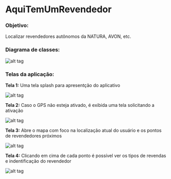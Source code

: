 # AquiTemUmRevendedor

### Objetivo:
Localizar revendedores autônomos da NATURA, AVON, etc.

### Diagrama de classes:

![alt tag](http://trgomes.esy.es/Imagens/app/DC-AquiTemUmRevendedor.png)

### Telas da aplicação:

**Tela 1:** Uma tela splash para apresentção do aplicativo

![alt tag](http://trgomes.esy.es/Imagens/app/1.png)

**Tela 2:** Caso o GPS não esteja ativado, é exibida uma tela solicitando a ativação

![alt tag](http://trgomes.esy.es/Imagens/app/2.png)

**Tela 3:** Abre o mapa com foco na localização atual do usuário e os pontos de revendedores próximos

![alt tag](http://trgomes.esy.es/Imagens/app/3.png)

**Tela 4:** Clicando em cima de cada ponto é possível ver os tipos de revendas e indentificação do revendedor

![alt tag](http://trgomes.esy.es/Imagens/app/4.png)